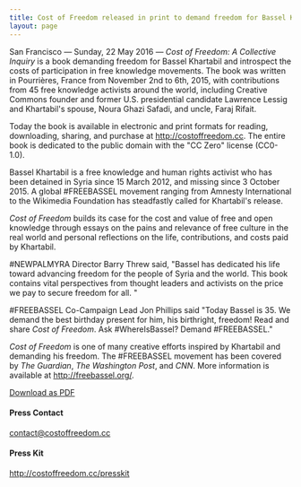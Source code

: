 ```yaml
---
title: Cost of Freedom released in print to demand freedom for Bassel Khartabil and introspect the costs of participation in free knowledge movements
layout: page
---
```




San Francisco — Sunday, 22 May 2016 — *Cost of Freedom: A Collective Inquiry* is a book demanding freedom for Bassel Khartabil and introspect the costs of participation in free knowledge movements. The book was written in Pourrières, France from November 2nd to 6th, 2015, with contributions from 45 free knowledge activists around the world, including Creative Commons founder and former U.S. presidential candidate Lawrence Lessig and Khartabil's spouse, Noura Ghazi Safadi, and uncle, Faraj Rifait.

Today the book is available in electronic and print formats for reading, downloading, sharing, and purchase at <http://costoffreedom.cc>. The entire book is dedicated to the public domain with the "CC Zero" license (CC0-1.0).

Bassel Khartabil is a free knowledge and human rights activist who has been detained in Syria since 15 March 2012, and missing since 3 October 2015. A global #FREEBASSEL movement ranging from Amnesty International to the Wikimedia Foundation has steadfastly called for Khartabil's release.

*Cost of Freedom* builds its case for the cost and value of free and open knowledge through essays on the pains and relevance of free culture in the real world and personal reflections on the life, contributions, and costs paid by Khartabil.

&#35;NEWPALMYRA Director Barry Threw said, "Bassel has dedicated his life toward advancing freedom for the people of Syria and the world. This book contains vital perspectives from thought leaders and activists on the price we pay to secure freedom for all. "

&#35;FREEBASSEL Co-Campaign Lead Jon Phillips said "Today Bassel is 35. We demand the best birthday present for him, his birthright, freedom! Read and share *Cost of Freedom*. Ask #WhereIsBassel? Demand #FREEBASSEL."

*Cost of Freedom* is one of many creative efforts inspired by Khartabil and demanding his freedom. The #FREEBASSEL movement has been covered by *The Guardian*, *The Washington Post*, and *CNN*. More information is available at <http://freebassel.org/>.

<a class="button button-download no-print" href="javascript:if(window.print)window.print()">Download as PDF</a>

#### Press Contact

contact@costoffreedom.cc

#### Press Kit

<http://costoffreedom.cc/presskit>
